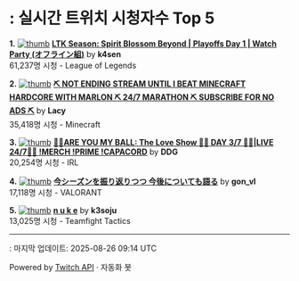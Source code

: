 # : 실시간 트위치 시청자수 Top 5

**1.** [![thumb](https://static-cdn.jtvnw.net/previews-ttv/live_user_k4sen-320x180.jpg)](https://twitch.tv/k4sen)
**[LTK Season: Spirit Blossom Beyond | Playoffs Day 1 | Watch Party (オフライン組)](https://twitch.tv/k4sen)** by **k4sen**<br>61,237명 시청  - League of Legends

**2.** [![thumb](https://static-cdn.jtvnw.net/previews-ttv/live_user_lacy-320x180.jpg)](https://twitch.tv/Lacy)
**[⛏️ NOT ENDING STREAM UNTIL I BEAT MINECRAFT HARDCORE WITH MARLON ⛏️ 24/7 MARATHON ⛏️ SUBSCRIBE FOR NO ADS ⛏️](https://twitch.tv/Lacy)** by **Lacy**<br>35,418명 시청  - Minecraft

**3.** [![thumb](https://static-cdn.jtvnw.net/previews-ttv/live_user_ddg-320x180.jpg)](https://twitch.tv/DDG)
**[🏀💕ARE YOU MY BALL: The Love Show 🏀💕 DAY 3/7 🏀💕|LIVE 24/7🏀💕 !MERCH !PRIME !CAPACORD](https://twitch.tv/DDG)** by **DDG**<br>20,254명 시청  - IRL

**4.** [![thumb](https://static-cdn.jtvnw.net/previews-ttv/live_user_gon_vl-320x180.jpg)](https://twitch.tv/gon_vl)
**[今シーズンを振り返りつつ 今後についても語る](https://twitch.tv/gon_vl)** by **gon_vl**<br>17,118명 시청  - VALORANT

**5.** [![thumb](https://static-cdn.jtvnw.net/previews-ttv/live_user_k3soju-320x180.jpg)](https://twitch.tv/k3soju)
**[n u k e](https://twitch.tv/k3soju)** by **k3soju**<br>13,025명 시청  - Teamfight Tactics


---
: 마지막 업데이트: 2025-08-26 09:14 UTC

Powered by [Twitch API](https://dev.twitch.tv/docs/api/reference) · 자동화 봇